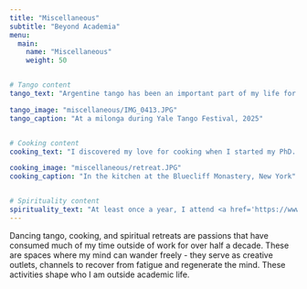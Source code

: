 ```yaml
---
title: "Miscellaneous"
subtitle: "Beyond Academia"
menu:
  main:
    name: "Miscellaneous"
    weight: 50


# Tango content
tango_text: "Argentine tango has been an important part of my life for three years. The dance represents more than just movement—it's about connection, deep awareness of the other person's senses, listening, and being present in the moment. I seek out tango communities wherever I travel—Greece, Amsterdam, New Delhi, and Paris. My dedication to the dance eventually led me to become President of the <a href='https://lionlink.columbia.edu/organization/columbiabarnardtango' target='_blank'>Columbia Tango Club</a> in Fall 2024, a position I have held since. I've had the joy of leading the group to Tango festivals at Yale and Princeton. On most Fridays and Saturdays, I find myself at milongas around New York City. <a href='https://milongagallociego.wordpress.com/' target='_blank'>Galla Ciego</a> and <a href='https://www.youshouldbedancing.nyc/events/volver-a-nyc-milonga-7x7em-l3se9-6w6p6-a9y33-326em-aj2j6-ngxzd-7cmdz-rc3sp-l3ty9-lhr2m' target='_blank'>Volver</a> are my favorite spots." 

tango_image: "miscellaneous/IMG_0413.JPG"
tango_caption: "At a milonga during Yale Tango Festival, 2025"


# Cooking content
cooking_text: "I discovered my love for cooking when I started my PhD. I grew up around Indian cuisine, but became particularly drawn to Italian-American food after moving to New York. I treat food as integral to social life and community building—values deeply rooted in my upbringing. I host dinners whenever I can, and when opportunities arise, I've enjoyed cooking in large kitchens for bigger gatherings. At my favorite <a href='https://www.bluecliffmonastery.org/?gad_source=1&gad_campaignid=429953470&gbraid=0AAAAADbFMkpQpeh-YVmz2zlB3xD3G-dxv&gclid=Cj0KCQjwwZDFBhCpARIsAB95qO3o_HHqFxAfa0QiL0IkRVPLKkYznFn3v4vxOm11mebFWul2l7avGecaAr3tEALw_wcB' target='_blank'>Buddhist monastery</a> in the United States, I always offer to cook meals for the monks and guests, and gratefully, they've enjoyed the food every time. My signature dishes include Mughlai chicken (slow-cooked marinated chicken rich in dry fruits and fried onions), Kerala-style beef roast, and meatballs with spaghetti—each with my own flair."

cooking_image: "miscellaneous/retreat.JPG"
cooking_caption: "In the kitchen at the Bluecliff Monastery, New York"


# Spirituality content
spirituality_text: "At least once a year, I attend <a href='https://www.dhamma.org/en-US/index' target='_blank'>Vipassana retreats</a> - in the words of S.N. Goenka, a ten-day "deep surgical operation of the mind". Seeing things as they really are through 9 hour daily meditation sittings, and mindful eating have deeply shaped my perspective on life."
---
```


Dancing tango, cooking, and spiritual retreats are passions that have consumed much of my time outside of work for over half a decade. These are spaces where my mind can wander freely - they serve as creative outlets, channels to recover from fatigue and regenerate the mind. These activities shape who I am outside academic life.


